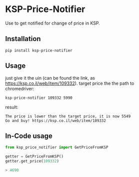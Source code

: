 # KSP-Price-Notifier

Use to get notified for change of price in KSP.

## Installation

```shell
pip install ksp-price-notifier
```

## Usage

just give it the uin (can be found the link, as <https://ksp.co.il/web/item/109332>).
target price the the path to chromedriver:

```shell
ksp-price-notifier 109332 5990
```

result:

```text
The price is lower than the target price, it is now 5549
Go and buy! https://ksp.co.il/web/item/109332
```

## In-Code usage

```python
from ksp_price_notifier import GetPriceFromKSP

getter = GetPriceFromKSP()
getter.get_price(109332)

> 4690
```
